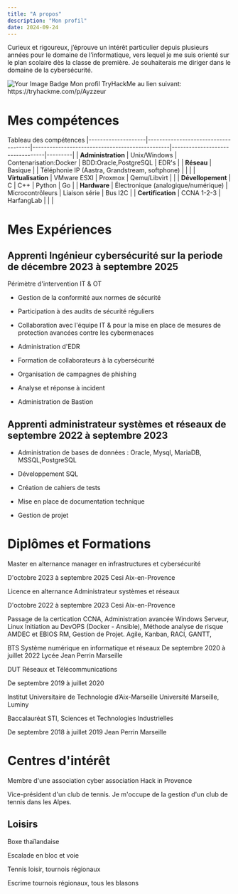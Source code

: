 ```yaml
---
title: "A propos"
description: "Mon profil"
date: 2024-09-24
---
```

Curieux et rigoureux, j’éprouve un intérêt particulier depuis plusieurs années pour le domaine de l’informatique, vers lequel je me suis orienté sur le plan scolaire dès la classe de première. Je souhaiterais me diriger dans le domaine de la cybersécurité.

<img src="https://tryhackme-badges.s3.amazonaws.com/Ayzzeur.png" alt="Your Image Badge" />
Mon profil TryHackMe au lien suivant: https://tryhackme.com/p/Ayzzeur


# Mes compétences

Tableau des compétences
|--------------------|-------------------------------------|------------------------------------------------|---------------------------------|---------|
| **Administration** | Unix/Windows                        | Contenarisation:Docker                         | BDD:Oracle,PostgreSQL           | EDR's   |
| **Réseau**         | Basique     |                        | Téléphonie IP (Aastra, Grandstream, softphone) |                                 |         |
| **Virtualisation** | VMware ESXI                         | Proxmox                                        | Qemu/Libvirt                    |         |
| **Dévellopement**  | C                                   | C++                                            | Python                          | Go      |
| **Hardware**       | Électronique (analogique/numérique) | Microcontrôleurs                               | Liaison série                   | Bus I2C |
| **Certification**  | CCNA 1-2-3                          | HarfangLab                                     |  |         |

# Mes Expériences
## Apprenti Ingénieur cybersécurité sur la periode de décembre 2023 à septembre 2025

Périmètre d'intervention IT & OT

- Gestion de la conformité aux normes de sécurité
  
- Participation à des audits de sécurité réguliers

- Collaboration avec l'équipe IT & pour la mise en place de mesures de protection
  avancées contre les cybermenaces
  
- Administration d'EDR
  
- Formation de collaborateurs à la cybersécurité
  
- Organisation de campagnes de phishing
  
- Analyse et réponse à incident
  
- Administration de Bastion
  

## Apprenti administrateur systèmes et réseaux de septembre 2022 à septembre 2023

- Administration de bases de données : Oracle, Mysql, MariaDB, MSSQL,PostgreSQL
  
- Développement SQL
  
- Création de cahiers de tests
  
- Mise en place de documentation technique
  
- Gestion de projet

# Diplômes et Formations
Master en alternance manager en infrastructures et cybersécurité

D'octobre 2023 à septembre 2025 Cesi Aix-en-Provence

Licence en alternance Administrateur systèmes et réseaux

D'octobre 2022 à septembre 2023 Cesi Aix-en-Provence

Passage de la certication CCNA,
Administration avancée Windows Serveur,
Linux Initiation au DevOPS (Docker - Ansible),
Méthode analyse de risque AMDEC et EBIOS RM,
Gestion de Projet. Agile, Kanban, RACI, GANTT,

BTS Système numérique en informatique et réseaux
De septembre 2020 à juillet 2022 Lycée Jean Perrin Marseille

DUT Réseaux et Télécommunications

De septembre 2019 à juillet 2020

Institut Universitaire de Technologie d’Aix-Marseille Université Marseille, Luminy

Baccalauréat STI, Sciences et Technologies Industrielles

De septembre 2018 à juillet 2019 Jean Perrin Marseille

# Centres d'intérêt
Membre d'une association cyber association Hack in Provence

Vice-président d'un club de tennis. Je m'occupe de la gestion d'un club de tennis dans les Alpes.

## Loisirs

Boxe thaïlandaise

Escalade en bloc et voie

Tennis loisir, tournois régionaux

Escrime tournois régionaux, tous les blasons 